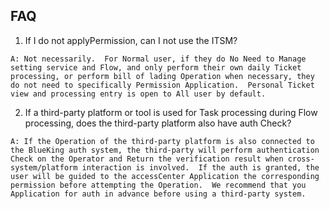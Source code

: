  ## FAQ 

 1.  If I do not applyPermission, can I not use the ITSM? 

    A: Not necessarily.  For Normal user, if they do No Need to Manage setting service and Flow, and only perform their own daily Ticket processing, or perform bill of lading Operation when necessary, they do not need to specifically Permission Application.  Personal Ticket view and processing entry is open to All user by default. 

 2.  If a third-party platform or tool is used for Task processing during Flow processing, does the third-party platform also have auth Check? 

    A: If the Operation of the third-party platform is also connected to the BlueKing auth system, the third-party will perform authentication Check on the Operator and Return the verification result when cross-system/platform interaction is involved.  If the auth is granted, the user will be guided to the accessCenter Application the corresponding permission before attempting the Operation.  We recommend that you Application for auth in advance before using a third-party system. 